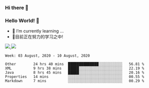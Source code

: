 ### Hi there 👋
### Hello World! 🙌

- 🌱 I’m currently learning ...
- 📖目前正在努力的学习之中!

<a href="https://github.com/anuraghazra/github-readme-stats">
  <img src="https://github-readme-stats.vercel.app/api?username=keyboardWithDream&show_icons=true&repo=github-readme-stats" />
</a>
<a href="https://github.com/anuraghazra/convoychat">
  <img src="https://github-readme-stats.vercel.app/api/top-langs/?username=keyboardWithDream&layout=compact&repo=convoychat" />
</a>



<!--START_SECTION:waka-->
```text
Week: 03 August, 2020 - 10 August, 2020

Other        24 hrs 40 mins  ██████████████░░░░░░░░░░░   56.81 % 
XML          9 hrs 38 mins   █████░░░░░░░░░░░░░░░░░░░░   22.19 % 
Java         8 hrs 45 mins   █████░░░░░░░░░░░░░░░░░░░░   20.16 % 
Properties   14 mins         ░░░░░░░░░░░░░░░░░░░░░░░░░   00.55 % 
Markdown     7 mins          ░░░░░░░░░░░░░░░░░░░░░░░░░   00.29 %
```
<!--END_SECTION:waka-->
